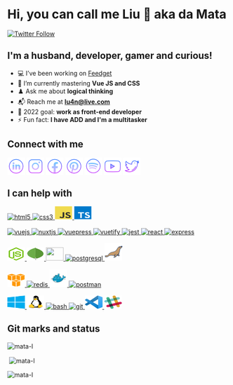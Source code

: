 # Hi, you can call me Liu 👤 aka da Mata

[![Twitter Follow](https://img.shields.io/twitter/follow/_lu4n?color=793fa6&logo=twitter&style=for-the-badge)](https://twitter.com/intent/follow?_lu4n&screen_name=_lu4n)

## I'm a husband, developer, gamer and curious!

- 💻 I’ve been working on [Feedget](https://github.com/Mata-L/Feedget)
- 🎨 I’m currently mastering **Vue JS and CSS**
- ♟️ Ask me about **logical thinking**
- 📬 Reach me at **lu4n@live.com**
- 🔭 2022 goal: **work as front-end developer**
- ⚡ Fun fact: **I have ADD and I'm a multitasker**

## Connect with me

<p align="left">
  <a href="https://linkedin.com/in/lu4n91" target="blank"><img align="center" src="https://github.com/Mata-L/Mata-L/blob/main/icons/icons8-linkedin-circundado.svg" alt="lu4n91" height="40" width="40" /></a>
  <a href="https://instagram.com/lu4n.live" target="blank"><img align="center" src="https://github.com/Mata-L/Mata-L/blob/main/icons/icons8-instagram.svg" alt="lu4n.live" height="40" width="40" /></a> 
  <a href="https://fb.com/lu4n.live" target="blank"><img align="center" src="https://github.com/Mata-L/Mata-L/blob/main/icons/icons8-facebook-novo.svg" alt="lu4n.live" height="40" width="40" /></a>
  <a href="https://br.pinterest.com/lu4n91" target="blank"><img align="center" src="https://github.com/Mata-L/Mata-L/blob/main/icons/icons8-pinterest.svg" alt="lu4n91" height="40" width="40" /></a>
  <a href="https://open.spotify.com/user/ll.s2" target="blank"><img align="center" src="https://github.com/Mata-L/Mata-L/blob/main/icons/icons8-spotify.svg" alt="wild-lynx" height="40" width="40" /></a>
  <a href="https://www.youtube.com/channel/UCX2LOaVfuyqXWKENvHXX5xQ" target="blank"><img align="center" src="https://github.com/Mata-L/Mata-L/blob/main/icons/icons8-reproduzir-youtube.svg" alt="wild linx" height="40" width="40" /></a>
  <a href="https://twitter.com/_lu4n" target="blank"><img align="center" src="https://github.com/Mata-L/Mata-L/blob/main/icons/icons8-twitter.svg" alt="_lu4n" height="40" width="40" /></a>
</p>

## I can help with
<div>
  <a href="https://www.w3.org/html/" target="_blank"> <img src="https://icongr.am/devicon/html5-original.svg" alt="html5" width="40" height="30"/> </a>
  <a href="https://www.w3schools.com/css/" target="_blank"> <img src="https://icongr.am/devicon/css3-original.svg" alt="css3" width="40" height="30"/> </a>
  <a href="https://developer.mozilla.org/en-US/docs/Web/JavaScript" target="_blank"> <img src="https://raw.githubusercontent.com/devicons/devicon/master/icons/javascript/javascript-original.svg" alt="javascript" width="40" height="30"/> </a>
  <a href="https://www.typescriptlang.org/" target="_blank"> <img src="https://raw.githubusercontent.com/devicons/devicon/master/icons/typescript/typescript-original.svg" alt="typescript" width="40" height="30"/> </a>
</div><br><div>
  <a href="https://vuejs.org/" target="_blank"> <img src="https://upload.wikimedia.org/wikipedia/commons/9/95/Vue.js_Logo_2.svg" alt="vuejs" width="40" height="30"/> </a>
  <a href="https://nuxtjs.org/" target="_blank"> <img src="https://www.vectorlogo.zone/logos/nuxtjs/nuxtjs-icon.svg" alt="nuxtjs" width="40" height="30"/> </a>
  <a href="https://vuepress.vuejs.org/" target="_blank"> <img src="https://raw.githubusercontent.com/AliasIO/wappalyzer/master/src/drivers/webextension/images/icons/VuePress.svg" alt="vuepress" width="40" height="30"/> </a>
  <a href="https://vuetifyjs.com/en/" target="_blank"> <img src="https://bestofjs.org/logos/vuetify.svg" alt="vuetify" width="40" height="30"/> </a>
  <a href="https://jestjs.io" target="_blank"> <img src="https://www.vectorlogo.zone/logos/jestjsio/jestjsio-icon.svg" alt="jest" width="30" height="30"/> </a>
  <a href="https://reactjs.org/" target="_blank"> <img src="https://upload.wikimedia.org/wikipedia/commons/a/a7/React-icon.svg" alt="react" width="40" height="30"/> </a>
  <a href="https://expressjs.com" target="_blank"> <img src="https://icongr.am/devicon/express-original.svg?color=d6d6d6" alt="express" width="40" height="30"/> </a>
</div><br><div>
  <a href="https://nodejs.org" target="_blank"> <img src="https://github.com/Mata-L/Mata-L/blob/main/icons/nodejs-2.svg" alt="nodejs" width="40" height="30"/> </a>
  <a href="https://www.mongodb.com/" target="_blank"> <img src="https://github.com/Mata-L/Mata-L/blob/main/icons/mongodb-icon.svg" alt="mongodb" width="40" height="30"/> </a>
  <a href="https://www.mysql.com/" target="_blank"> <img src="https://icongr.am/devicon/mysql-original.svg" width="40" height="30"/> </a>
  <a href="https://www.postgresql.org" target="_blank"> <img src="https://upload.wikimedia.org/wikipedia/commons/2/29/Postgresql_elephant.svg" alt="postgresql" width="40" height="30"/> </a>
  <a href="https://mariadb.org/" target="_blank"> <img src="https://github.com/Mata-L/Mata-L/blob/main/icons/mariadb.svg" alt="mariadb" width="40" height="40"/> </a>
</div><br><div>
  <a href="https://aws.amazon.com" target="_blank"> <img src="https://github.com/Mata-L/Mata-L/blob/main/icons/amazon-web-services-icon.svg" alt="aws" width="40" height="30"/> </a>
  <a href="https://redis.io" target="_blank"> <img src="https://cdn.worldvectorlogo.com/logos/redis.svg" alt="redis" width="30" height="30"/> </a>
  <a href="https://www.docker.com/" target="_blank"> <img src="https://github.com/Mata-L/Mata-L/blob/main/icons/docker.svg" alt="docker" width="40" height="40"/> </a>
  <a href="https://postman.com" target="_blank"> <img src="https://www.vectorlogo.zone/logos/getpostman/getpostman-icon.svg" alt="postman" width="30" height="30"/> </a>
</div><br><div>
  <a href="https://www.microsoft.com/pt-br/windows/" target="_blank"> <img src="https://github.com/Mata-L/Mata-L/blob/main/icons/windows.svg" alt="windows" width="40" height="30"/> </a>
  <a href="https://www.linux.org/" target="_blank"> <img src="https://raw.githubusercontent.com/devicons/devicon/master/icons/linux/linux-original.svg" alt="linux" width="40" height="30"/> </a>
  <a href="https://www.gnu.org/software/bash/" target="_blank"> <img src="https://upload.wikimedia.org/wikipedia/commons/4/4b/Bash_Logo_Colored.svg" alt="bash" width="40" height="30"/> </a>
  <a href="https://git-scm.com/" target="_blank"> <img src="https://www.vectorlogo.zone/logos/git-scm/git-scm-icon.svg" alt="git" width="40" height="30"/> </a>
  <a href="https://code.visualstudio.com/" target="_blank"> <img src="https://github.com/Mata-L/Mata-L/blob/main/icons/vscode.svg" alt="vscode" width="40" height="30"/> </a>
  <a href="https://slack.com/intl/pt-br/" target="_blank"> <img src="https://github.com/Mata-L/Mata-L/blob/main/icons/slack.svg" alt="slack" width="40" height="30"/> </a>
</div>

## Git marks and status

<p><img align="center" src="https://github-readme-stats.vercel.app/api/top-langs?username=mata-l&show_icons=true&locale=en&layout=compact&theme=tokyonight" alt="mata-l" /></p>

<p>&nbsp;<img align="center" src="https://github-readme-stats.vercel.app/api?username=mata-l&show_icons=true&locale=en&theme=tokyonight" alt="mata-l" /></p>  
  
<p><img align="center" src="https://github-readme-streak-stats.herokuapp.com/?user=mata-l&theme=tokyonight" alt="mata-l" /></p>
